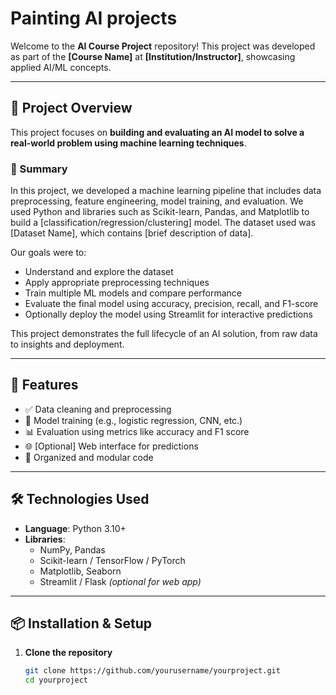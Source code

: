 # Painting AI projects

Welcome to the **AI Course Project** repository! This project was developed as part of the **[Course Name]** at **[Institution/Instructor]**, showcasing applied AI/ML concepts.

---

## 📘 Project Overview

This project focuses on **building and evaluating an AI model to solve a real-world problem using machine learning techniques**.

### 📝 Summary

In this project, we developed a machine learning pipeline that includes data preprocessing, feature engineering, model training, and evaluation. We used Python and libraries such as Scikit-learn, Pandas, and Matplotlib to build a [classification/regression/clustering] model. The dataset used was [Dataset Name], which contains [brief description of data]. 

Our goals were to:
- Understand and explore the dataset
- Apply appropriate preprocessing techniques
- Train multiple ML models and compare performance
- Evaluate the final model using accuracy, precision, recall, and F1-score
- Optionally deploy the model using Streamlit for interactive predictions

This project demonstrates the full lifecycle of an AI solution, from raw data to insights and deployment.

---

## 🚀 Features

- ✅ Data cleaning and preprocessing
- 🧠 Model training (e.g., logistic regression, CNN, etc.)
- 📊 Evaluation using metrics like accuracy and F1 score
- 🌐 [Optional] Web interface for predictions
- 📁 Organized and modular code

---

## 🛠️ Technologies Used

- **Language**: Python 3.10+
- **Libraries**:
  - NumPy, Pandas
  - Scikit-learn / TensorFlow / PyTorch
  - Matplotlib, Seaborn
  - Streamlit / Flask *(optional for web app)*

---

## 📦 Installation & Setup

1. **Clone the repository**
   ```bash
   git clone https://github.com/yourusername/yourproject.git
   cd yourproject
